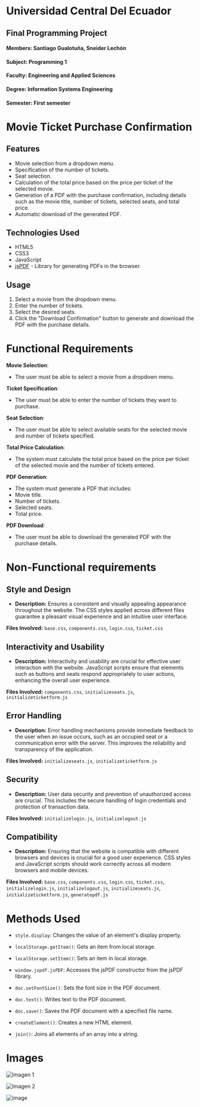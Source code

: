 # Universidad Central Del Ecuador
## Final Programming Project
#### Members: Santiago Gualotuña, Sneider Lechón
#### Subject: Programming 1
#### Faculty: Engineering and Applied Sciences
#### Degree: Information Systems Engineering
#### Semester: First semester

# Movie Ticket Purchase Confirmation

## Features

- Movie selection from a dropdown menu.
- Specification of the number of tickets.
- Seat selection.
- Calculation of the total price based on the price per ticket of the selected movie.
- Generation of a PDF with the purchase confirmation, including details such as the movie title, number of tickets, selected seats, and total price.
- Automatic download of the generated PDF.
## Technologies Used

- HTML5
- CSS3
- JavaScript
- [jsPDF](https://github.com/parallax/jsPDF) - Library for generating PDFs in the browser.

## Usage

1. Select a movie from the dropdown menu.
2. Enter the number of tickets.
3. Select the desired seats.
4. Click the "Download Confirmation" button to generate and download the PDF with the purchase details.

# Functional Requirements

**Movie Selection**:
- The user must be able to select a movie from a dropdown menu.

**Ticket Specification**:
- The user must be able to enter the number of tickets they want to purchase.

**Seat Selection**:
- The user must be able to select available seats for the selected movie and number of tickets specified.

**Total Price Calculation**:
- The system must calculate the total price based on the price per ticket of the selected movie and the number of tickets entered.

**PDF Generation**:
- The system must generate a PDF that includes:
- Movie title.
- Number of tickets.
- Selected seats.
- Total price.

**PDF Download**:
- The user must be able to download the generated PDF with the purchase details.

# Non-Functional requirements

## Style and Design

- **Description:** Ensures a consistent and visually appealing appearance throughout the website. The CSS styles applied across different files guarantee a pleasant visual experience and an intuitive user interface.

**Files Involved:** `base.css`, `components.css`, `login.css`, `ticket.css`

## Interactivity and Usability

- **Description:** Interactivity and usability are crucial for effective user interaction with the website. JavaScript scripts ensure that elements such as buttons and seats respond appropriately to user actions, enhancing the overall user experience.

**Files Involved:** `components.css`, `initializeseats.js`, `initializeticketform.js`

## Error Handling

- **Description:** Error handling mechanisms provide immediate feedback to the user when an issue occurs, such as an occupied seat or a communication error with the server. This improves the reliability and transparency of the application.

**Files Involved:** `initializeseats.js`, `initializeticketform.js`

## Security

- **Description:** User data security and prevention of unauthorized access are crucial. This includes the secure handling of login credentials and protection of transaction data.

**Files Involved:** `initializelogin.js`, `initializelogout.js`

## Compatibility

- **Description:** Ensuring that the website is compatible with different browsers and devices is crucial for a good user experience. CSS styles and JavaScript scripts should work correctly across all modern browsers and mobile devices.

**Files Involved:** `base.css`, `components.css`, `login.css`, `ticket.css`, `initializelogin.js`, `initializelogout.js`, `initializeseats.js`, `initializeticketform.js`, `generatepdf.js`

# Methods Used

* `style.display`: Changes the value of an element's display property.

* `localStorage.getItem()`: Gets an item from local storage.

* `localStorage.setItem()`: Sets an item in local storage.

* `window.jspdf.jsPDF`: Accesses the jsPDF constructor from the jsPDF library.

* `doc.setFontSize()`: Sets the font size in the PDF document.

* `doc.text()`: Writes text to the PDF document.

* `doc.save()`: Saves the PDF document with a specified file name.

* `createElement()`: Creates a new HTML element.

* `join()`: Joins all elements of an array into a string.



# Images

![Imagen 1](https://github.com/user-attachments/assets/1132289f-8704-48c2-9d3e-4170e13b8cf6)

![Imagen 2](https://github.com/user-attachments/assets/bca6caaf-f142-482e-aebb-5db716560232)

![image](https://github.com/user-attachments/assets/5d5c0170-4278-4acd-a2a8-b5dfd158c307)


